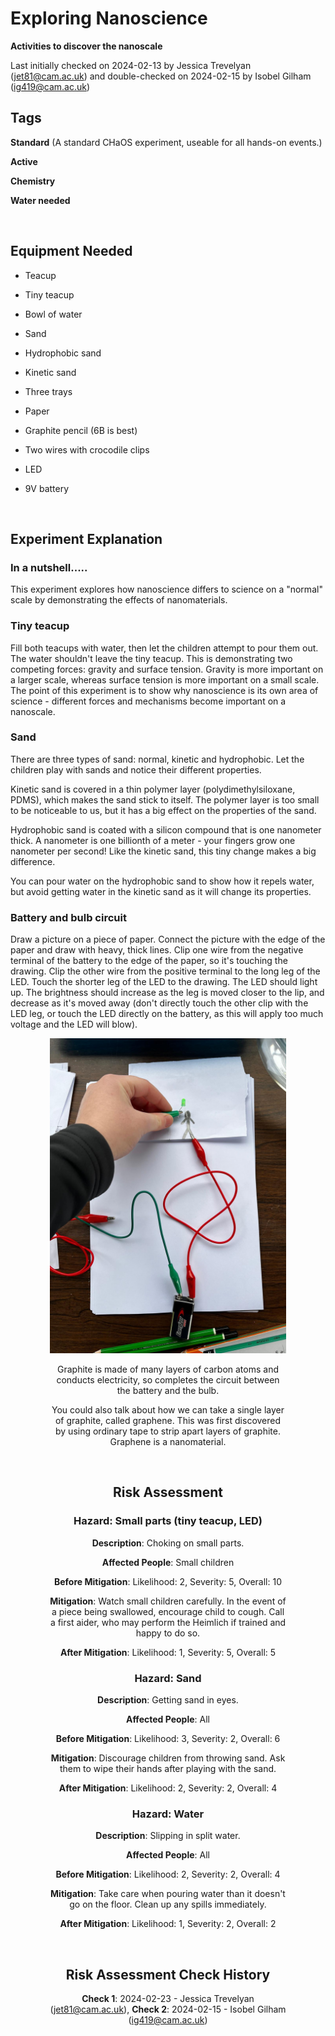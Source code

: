 # Exploring Nanoscience

**Activities to discover the nanoscale**

Last initially checked on 2024-02-13 by Jessica Trevelyan (jet81@cam.ac.uk) and double-checked on 2024-02-15 by Isobel Gilham (ig419@cam.ac.uk)


## Tags

<!--- Start Tags (DO NOT REMOVE THIS COMMENT) --->

<!-- List of all possible major tags: Delete as appropriate -->

**Standard** (A standard CHaOS experiment, useable for all hands-on events.)

**Active**

**Chemistry**

**Water needed**

<!--- End Tags (DO NOT REMOVE THIS COMMENT) --->

<br/>

## Equipment Needed

- Teacup
- Tiny teacup
- Bowl of water

- Sand
- Hydrophobic sand
- Kinetic sand
- Three trays

- Paper
- Graphite pencil (6B is best)
- Two wires with crocodile clips
- LED
- 9V battery

<br/>

## Experiment Explanation

### In a nutshell.....
This experiment explores how nanoscience differs to science on a "normal" scale by demonstrating the effects of nanomaterials. 

### Tiny teacup
Fill both teacups with water, then let the children attempt to pour them out. The water shouldn't leave the tiny teacup. This is demonstrating two competing forces: gravity and surface tension. Gravity is more important on a larger scale, whereas surface tension is more important on a small scale. The point of this experiment is to show why nanoscience is its own area of science - different forces and mechanisms become important on a nanoscale. 

### Sand
There are three types of sand: normal, kinetic and hydrophobic. Let the children play with sands and notice their different properties. 

Kinetic sand is covered in a thin polymer layer (polydimethylsiloxane, PDMS), which makes the sand stick to itself. The polymer layer is too small to be noticeable to us, but it has a big effect on the properties of the sand. 

Hydrophobic sand is coated with a silicon compound that is one nanometer thick. A nanometer is one billionth of a meter - your fingers grow one nanometer per second! Like the kinetic sand, this tiny change makes a big difference. 

You can pour water on the hydrophobic sand to show how it repels water, but avoid getting water in the kinetic sand as it will change its properties. 

### Battery and bulb circuit
Draw a picture on a piece of paper. Connect the picture with the edge of the paper and draw with heavy, thick lines. Clip one wire from the negative terminal of the battery to the edge of the paper, so it's touching the drawing. Clip the other wire from the positive terminal to the long leg of the LED. Touch the shorter leg of the LED to the drawing. The LED should light up. The brightness should increase as the leg is moved closer to the lip, and decrease as it's moved away (don't directly touch the other clip with the LED leg, or touch the LED directly on the battery, as this will apply too much voltage and the LED will blow). 

<center>
<div style="width:10cm">
<img src="./Images/Battery and bulb - exploring nanoscience.jpeg">

Graphite is made of many layers of carbon atoms and conducts electricity, so completes the circuit between the battery and the bulb. 

You could also talk about how we can take a single layer of graphite, called graphene. This was first discovered by using ordinary tape to strip apart layers of graphite. Graphene is a nanomaterial. 

<br/>

## Risk Assessment

<!-- Hazard section: Copy and paste this for as many hazards that there are -->

### **Hazard**: Small parts (tiny teacup, LED)

**Description**: Choking on small parts. 

**Affected People**: Small children

**Before Mitigation**: Likelihood: 2, Severity: 5, Overall: 10

**Mitigation**: Watch small children carefully. In the event of a piece being swallowed, encourage child to cough. Call a first aider, who may perform the Heimlich if trained and happy to do so.

**After Mitigation**: Likelihood: 1, Severity: 5, Overall: 5

### **Hazard**: Sand

**Description**: Getting sand in eyes. 

**Affected People**: All

**Before Mitigation**: Likelihood: 3, Severity: 2, Overall: 6

**Mitigation**: Discourage children from throwing sand. Ask them to wipe their hands after playing with the sand. 

**After Mitigation**: Likelihood: 2, Severity: 2, Overall: 4

### **Hazard**: Water

**Description**: Slipping in split water. 

**Affected People**: All

**Before Mitigation**: Likelihood: 2, Severity: 2, Overall: 4

**Mitigation**: Take care when pouring water than it doesn't go on the floor. Clean up any spills immediately. 

**After Mitigation**: Likelihood: 1, Severity: 2, Overall: 2

<br/>
<!-- End of hazard section. -->

## Risk Assessment Check History

**Check 1**: 2024-02-23 - Jessica Trevelyan (jet81@cam.ac.uk), **Check 2**: 2024-02-15 - Isobel Gilham (ig419@cam.ac.uk)

